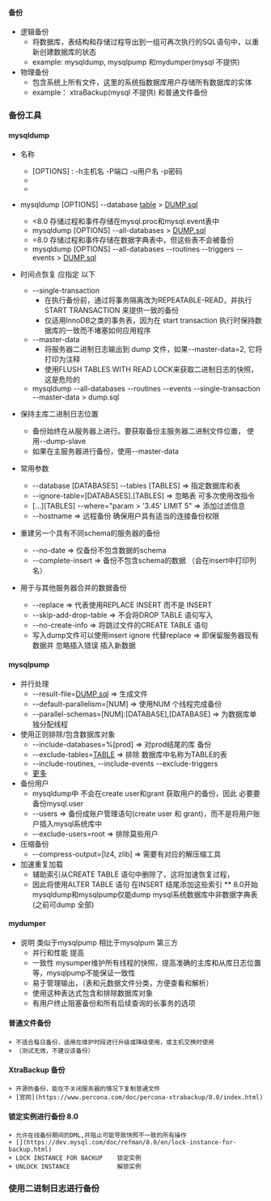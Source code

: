 #### 备份
- 逻辑备份
    - 将数据库，表结构和存储过程导出到一组可再次执行的SQL语句中，以重新创建数据库的状态
    - example:  mysqldump, mysqlpump 和mydumper(mysql 不提供)
- 物理备份
    - 包含系统上所有文件，这里的系统指数据库用户存储所有数据库的实体
    - example： xtraBackup(mysql 不提供) 和普通文件备份
    
### 备份工具
#### mysqldump
+ 名称
    + [OPTIONS] : -h主机名 -P端口 -u用户名 -p密码
    + [TABLE]: 数据库名
    + [DUMP.sql]: 导出文件名

+ mysqldump [OPTIONS] --database [table] > [DUMP.sql]
    + <8.0 存储过程和事件存储在mysql.proc和mysql.event表中
    + mysqldump [OPTIONS] --all-databases > [DUMP.sql]
    + =8.0 存储过程和事件存储在数据字典表中，但这些表不会被备份
    + mysqldump [OPTIONS] --all-databases --routines --triggers --events > [DUMP.sql]

+ 时间点恢复 应指定 以下
    + --single-transaction 
        - 在执行备份前，通过将事务隔离改为REPEATABLE-READ，并执行START TRANSACTION 来提供一致的备份
        - 仅适用InnoDB之类的事务表，因为在 start transaction 执行时保持数据库的一致而不堵塞如何应用程序
    + --master-data
        - 将服务器二进制日志输出到 dump 文件，如果--master-data=2, 它将打印为注释
        - 使用FLUSH TABLES WITH READ LOCK来获取二进制日志的快照，这是危险的
    + mysqldump --all-databases --routines --events --single-transaction --master-data > dump.sql

+ 保持主库二进制日志位置
    + 备份始终在从服务器上进行。要获取备份主服务器二进制文件位置， 使用--dump-slave
    + 如果在主服务器进行备份，使用--master-data
+ 常用参数
    * --database [DATABASES] --tables [TABLES]          =>  指定数据库和表
    * --ignore-table=[DATABASES].[TABLES]               =>  忽略表 可多次使用改指令 
    * [...][TABLES] --where="param > '3.45' LIMIT 5"    =>  添加过滤信息
    * --hostname       => 远程备份 确保用户具有适当的连接备份权限

+ 重建另一个具有不同schema的服务器的备份
    * --no-date                   => 仅备份不包含数据的schema
    * --complete-insert           => 备份不包含schema的数据 （会在insert中打印列名）
+ 用于与其他服务器合并的数据备份
    * --replace                  => 代表使用REPLACE INSERT 而不是 INSERT
    * --skip-add-drop-table      => 不会将DROP TABLE 语句写入
    * --no-create-info           => 将跳过文件的CREATE TABLE 语句
    * 写入dump文件可以使用insert ignore 代替replace  => 即保留服务器现有数据并 忽略插入错误 插入新数据
    

#### mysqlpump
+ 并行处理
    * --result-file=[DUMP.sql]         => 生成文件
    * --default-parallelism=[NUM]      => 使用NUM 个线程完成备份
    * --parallel-schemas=[NUM]:[DATABASE],[DATABASE] => 为数据库单独分配线程
+ 使用正则排除/包含数据库对象
    * --include-databases=%[prod]         => 对prod结尾的库 备份
    * --exclude-tables=[TABLE]            => 排除 数据库中名称为TABLE的表
    * --include-routines, --include-events --exclude-triggers
    * [更多](https://dev.mysql.com/doc/refman/8.0/en/mysqlpump.html#mysqlpump-filtering)
+ 备份用户
    - mysqldump中 不会在create user和grant 获取用户的备份，因此 必要要备份mysql.user
    * --users              => 备份成账户管理语句(create user 和 grant)，而不是将用户账户插入mysql系统库中
    * --exclude-users=root => 排除莫些用户
+ 压缩备份
    * --compress-output=[lz4, zlib]  => 需要有对应的解压缩工具
+ 加速重复加载
    * 辅助索引从CREATE TABLE 语句中删除了，这将加速恢复过程，
    * 因此将使用ALTER TABLE 语句 在INSERT 结尾添加这些索引
    ** 8.0开始 mysqldump和mysqlpump仅能dump mysql系统数据库中非数据字典表(之前可dump 全部)

#### mydumper
+ 说明 类似于mysqlpump 相比于mysqlpum 第三方
    - 并行和性能 提高
    - 一致性 mysumper维护所有线程的快照，提高准确的主库和从库日志位置等，mysqlpump不能保证一致性
    - 易于管理输出，（表和元数据文件分类，方便查看和解析）
    - 使用这种表达式包含和排除数据库对象
    - 有用户终止阻塞备份和所有后续查询的长事务的选项

#### 普通文件备份
    + 不适合每日备份，适用在维护时段进行升级或降级使用，或主机交换时使用
    + （测试无效，不建议该备份）

#### XtraBackup 备份
    + 开源热备份，能在不关闭服务器的情况下复制普通文件
    + [官网](https://www.percona.com/doc/percona-xtrabackup/8.0/index.html)

#### 锁定实例进行备份 8.0
    + 允许在线备份期间的DML,并阻止可能导致快照不一致的所有操作
    + [](https://dev.mysql.com/doc/refman/8.0/en/lock-instance-for-backup.html)
    + LOCK INSTANCE FOR BACKUP    锁定实例
    + UNLOCK INSTANCE             解锁实例

### 使用二进制日志进行备份
























    